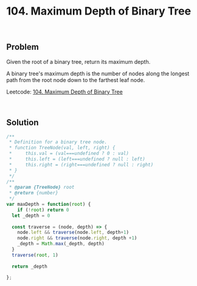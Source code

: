 # 104. Maximum Depth of Binary Tree

&nbsp;

## Problem

Given the root of a binary tree, return its maximum depth.

A binary tree's maximum depth is the number of nodes along the longest path from the root node down to the farthest leaf node.

Leetcode: [104. Maximum Depth of Binary Tree](https://leetcode.com/problems/maximum-depth-of-binary-tree/)

&nbsp;

## Solution

```js
/**
 * Definition for a binary tree node.
 * function TreeNode(val, left, right) {
 *     this.val = (val===undefined ? 0 : val)
 *     this.left = (left===undefined ? null : left)
 *     this.right = (right===undefined ? null : right)
 * }
 */
/**
 * @param {TreeNode} root
 * @return {number}
 */
var maxDepth = function(root) {
    if (!root) return 0
  let _depth = 0
  
  const traverse = (node, depth) => {
    node.left && traverse(node.left, depth+1)
    node.right && traverse(node.right, depth +1)
    _depth = Math.max(_depth, depth)
  }
  traverse(root, 1)
  
  return _depth
  
};
```